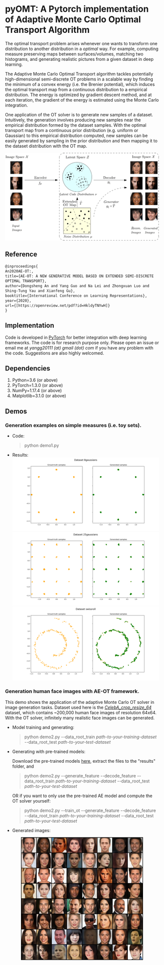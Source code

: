 # pyOMT: A Pytorch implementation of Adaptive Monte Carlo Optimal Transport Algorithm

The optimal transport problem arises whenever one wants to transform one distribution to another distribution in a *optimal* way. For example, computing measure preserving maps between surfaces/volumes, matching two histograms, and generating realistic pictures from a given dataset in deep learning. 

The Adaptive Monte Carlo Optimal Transport algorithm tackles potentially high-dimensional semi-discrete OT problems in a scalable way by finding the minimum of a convex energy (i.e. the Brenier potential), which induces the optimal transport map from a continuous distribution to a empirical distribution. The energy is optimized by gradient descent method, and at each iteration, the gradient of the energy is estimated using the Monte Carlo integration. 

One application of the OT solver is to generate new samples of a dataset. Intuitively, the generation involves producing new samples near the empirical distribution formed by the dataset samples. With the optimal transport map from a continuous prior distribution (e.g. uniform or Gaussian) to this empirical distribution computed, new samples can be easily generated by sampling in the prior distribution and then mapping it to the dataset distribution with the OT map.

![AEOT](./figures/AE-OT.png)

## Reference
    @inproceedings{
    An2020AE-OT:,
    title={AE-OT: A NEW GENERATIVE MODEL BASED ON EXTENDED SEMI-DISCRETE OPTIMAL TRANSPORT},
    author={Dongsheng An and Yang Guo and Na Lei and Zhongxuan Luo and Shing-Tung Yau and Xianfeng Gu},
    booktitle={International Conference on Learning Representations},
    year={2020},
    url={[https://openreview.net/pdf?id=HkldyTNYwH]}
    }

## Implementation
Code is developed in [PyTorch](https://pytorch.org/) for better integration with deep learning frameworks. The code is for research purpose only. Please open an issue or email me at *yangg20111 (at) gmail (dot) com* if you have any problem with the code. Suggestions are also highly welcomed. 

## Dependencies
1. Python=3.6 (or above)
2. PyTorch=1.3.0 (or above)
3. NumPy=1.17.4 (or above)
4. Matplotlib=3.1.0 (or above)

## Demos
### Generation examples on simple measures (i.e. toy sets).
* Code:
  > python demo1.py
 
* Results:
 ![8Gaussians](./figures/8gaussians.png)
 ![25Gaussians](./figures/25gaussians.png)
 ![SwissRoll](./figures/swissroll.png)

### Generation human face images with AE-OT framework.
  This demo shows the application of the adaptive Monte Carlo OT solver in image generation tasks. Dataset used here is the [*CelebA_crop_resize_64*](http://mmlab.ie.cuhk.edu.hk/projects/CelebA.html) dataset, which contains ~200,000 human face images of resolution 64x64. With the OT solver, infinitely many realistic face images can be generated. 

* Model training and generating:
  > python demo2.py --data_root_train *path-to-your-training-dataset* --data_root_test *path-to-your-test-dataset*

* Generating with pre-trained models:
  
  Download the pre-trained models [here](https://drive.google.com/open?id=1gi9LmF83s3jGEPVPmo1KswFhB0wKv4Ke), extract the files to the "results" folder, and

  > python demo2.py --generate_feature --decode_feature --data_root_train *path-to-your-training-dataset* --data_root_test *path-to-your-test-dataset*

  OR if you want to only use the pre-trained AE model and compute the OT solver yourself:
  > python demo2.py --train_ot --generate_feature --decode_feature --data_root_train *path-to-your-training-dataset* --data_root_test *path-to-your-test-dataset*

* Generated images:
<p align="center">
<img width="400" height="400" src="./figures/gen_img_celeba.png">
</p>
